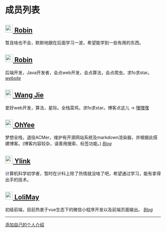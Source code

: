 成员列表
======
<h2><a href="https://github.com/Iyatss" target="_blank"><img src="https://avatars2.githubusercontent.com/u/39579299?s=400&u=f7124e4e6b9115763bf2e28c944d53bc2d868e32&v=4" height="25" width="25"> Robin</a></h2>

暂且啥也不会，默默地跟在后面学习一波，希望能学到一些有用的东西。

<h2><a href="https://github.com/ChowRobin" target="_blank"><img src="https://avatars0.githubusercontent.com/u/25293436" height="25" width="25"> Robin</a></h2>

后端开发，Java开发者，会点web开发，会点算法，会点爬虫，求fo求star。[*website*](http://www.nightwing.top/)

<h2><a href="https://github.com/cnwangjie" target="_blank"><img src="https://avatars3.githubusercontent.com/u/7459652" height="25" width="25"> Wang Jie</a></h2>

爱好web开发，算法，星际。全栈菜鸡，求fo求star。博客点这儿 -> [嘿嘿嘿](https://www.cnwangjie.com)

<h2><a href="https://github.com/OhYee" target="_blank"><img src="https://www.oyohyee.com/static/img/logo.svg" height="25" width="25"> OhYee</a></h2>

梦想全栈，退役ACMer，维护有开源网站系统及markdown渲染器，并根据此搭建博客。(博客内容较杂，请善用搜索、标签功能。) [*Blog*](http://www.oyohyee.com/)

<h2><a href="https://github.com/ylink-lfs" target="_blank"><img src="https://i.endpot.com/di/PXPLK/-750b206f-8e03-c8af-6e99-1d088d130642-.jpg" height="25" width="25"> Ylink</a></h2>

计算机科学初学者，暂时在计科上除了热情就没啥了吧，希望通过学习，能有拿得出手的技术。

<h2><a href="https://github.com/loliMay" target="_blank"><img src="http://p40kjburh.bkt.clouddn.com/18-5-27/2388773.jpg" height="25" width="25"> LoliMay</a></h2>

初级前端，目前热衷于vue生态下的微信小程序开发以及前端页面输出。 [*Blog*](http://www.lolimay.cn)

-----

[添加自己的个人介绍](https://github.com/curdbin/introduction/edit/master/members.md)
